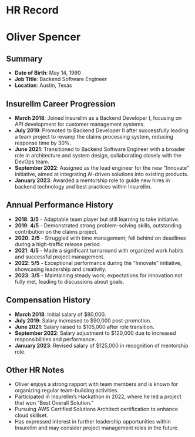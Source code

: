 # HR Record

# Oliver Spencer

## Summary
- **Date of Birth**: May 14, 1990  
- **Job Title**: Backend Software Engineer  
- **Location**: Austin, Texas  

## Insurellm Career Progression
- **March 2018**: Joined Insurellm as a Backend Developer I, focusing on API development for customer management systems.
- **July 2019**: Promoted to Backend Developer II after successfully leading a team project to revamp the claims processing system, reducing response time by 30%.
- **June 2021**: Transitioned to Backend Software Engineer with a broader role in architecture and system design, collaborating closely with the DevOps team.
- **September 2022**: Assigned as the lead engineer for the new "Innovate" initiative, aimed at integrating AI-driven solutions into existing products.
- **January 2023**: Awarded a mentorship role to guide new hires in backend technology and best practices within Insurellm.

## Annual Performance History
- **2018**: **3/5** - Adaptable team player but still learning to take initiative.
- **2019**: **4/5** - Demonstrated strong problem-solving skills, outstanding contribution on the claims project.
- **2020**: **2/5** - Struggled with time management; fell behind on deadlines during a high-traffic release period.
- **2021**: **4/5** - Made a significant turnaround with organized work habits and successful project management.
- **2022**: **5/5** - Exceptional performance during the "Innovate" initiative, showcasing leadership and creativity.
- **2023**: **3/5** - Maintaining steady work; expectations for innovation not fully met, leading to discussions about goals.

## Compensation History
- **March 2018**: Initial salary of $80,000.
- **July 2019**: Salary increased to $90,000 post-promotion.
- **June 2021**: Salary raised to $105,000 after role transition.
- **September 2022**: Salary adjustment to $120,000 due to increased responsibilities and performance.
- **January 2023**: Revised salary of $125,000 in recognition of mentorship role.

## Other HR Notes
- Oliver enjoys a strong rapport with team members and is known for organizing regular team-building activities.
- Participated in Insurellm’s Hackathon in 2022, where he led a project that won “Best Overall Solution.” 
- Pursuing AWS Certified Solutions Architect certification to enhance cloud skillset.
- Has expressed interest in further leadership opportunities within Insurellm and may consider project management roles in the future.
